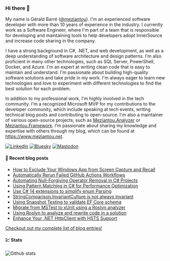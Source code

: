 ### Hi there 👋

My name is Gérald Barré ([@meziantou](https://twitter.com/meziantou)). I'm an experienced software developer with more than 10 years of experience in the industry. I currently work as a Software Engineer, where I'm part of a team that is responsible for developing and maintaining tools to help developers adopt InnerSource and increase code sharing in the company.

I have a strong background in C#, .NET, and web development, as well as a deep understanding of software architecture and design patterns. I'm also proficient in many other technologies, such as SQL Server, PowerShell, Docker, and Azure. I'm an expert at writing clean code that is easy to maintain and understand. I'm passionate about building high-quality software solutions and take pride in my work. I'm always eager to learn new technologies and love to experiment with different technologies to find the best solution for each problem.

In addition to my professional work, I'm highly involved in the tech community. I'm a recognized Microsoft MVP for my contributions to the developer community, which include speaking at tech events, writing technical blog posts and contributing to open-source. I'm also a maintainer of various open-source projects, such as [Meziantou.Analyzer](https://github.com/meziantou/Meziantou.Analyzer) or [Meziantou.Framework](https://github.com/meziantou/Meziantou.Framework). I'm passionate about sharing my knowledge and expertise with others through my blog, which can be found at <https://www.meziantou.net>.

[![LinkedIn](https://custom-icon-badges.demolab.com/badge/LinkedIn-0A66C2?logo=linkedin-white&logoColor=fff)](https://www.linkedin.com/in/meziantou/)
[![Bluesky](https://img.shields.io/badge/Bluesky-0285FF?logo=bluesky&logoColor=fff)](https://bsky.app/profile/meziantou.net)
[![Mastodon](https://img.shields.io/badge/Mastodon-6364FF?logo=mastodon&logoColor=fff)](https://hachyderm.io/@meziantou)

#### 📗 Recent blog posts

<!--START_SECTION:feed-->
* [How to Exclude Your Windows App from Screen Capture and Recall](https:&#x2F;&#x2F;www.meziantou.net&#x2F;how-to-exclude-your-windows-app-from-screen-capture-and-recall.htm?utm_medium&#x3D;social&amp;utm_source&#x3D;syndication)
* [Automatically Rerun Failed GitHub Actions Workflows](https:&#x2F;&#x2F;www.meziantou.net&#x2F;automatically-rerun-failed-github-actions-workflows.htm?utm_medium&#x3D;social&amp;utm_source&#x3D;syndication)
* [Automating Null-Forgiving Operator Removal in C# Projects](https:&#x2F;&#x2F;www.meziantou.net&#x2F;automating-null-forgiving-operator-removal-in-csharp-projects.htm?utm_medium&#x3D;social&amp;utm_source&#x3D;syndication)
* [Using Pattern Matching in C# for Performance Optimization](https:&#x2F;&#x2F;www.meziantou.net&#x2F;using-pattern-matching-in-csharp-for-performance-optimization.htm?utm_medium&#x3D;social&amp;utm_source&#x3D;syndication)
* [Use C# 14 extensions to simplify enum Parsing](https:&#x2F;&#x2F;www.meziantou.net&#x2F;use-csharp-14-extensions-to-simplify-enum-parsing.htm?utm_medium&#x3D;social&amp;utm_source&#x3D;syndication)
* [StringComparison.InvariantCulture is not always invariant](https:&#x2F;&#x2F;www.meziantou.net&#x2F;stringcomparison-invariantculture-is-not-always-invariant.htm?utm_medium&#x3D;social&amp;utm_source&#x3D;syndication)
* [Using Snapshot Testing to validate EF Core schema](https:&#x2F;&#x2F;www.meziantou.net&#x2F;using-snapshot-testing-to-validate-ef-core-schema.htm?utm_medium&#x3D;social&amp;utm_source&#x3D;syndication)
* [Migrate from MSTest to xUnit using a Roslyn analyzer](https:&#x2F;&#x2F;www.meziantou.net&#x2F;migrate-from-mstest-to-xunit-using-a-roslyn-analyzer.htm?utm_medium&#x3D;social&amp;utm_source&#x3D;syndication)
* [Using Roslyn to analyze and rewrite code in a solution](https:&#x2F;&#x2F;www.meziantou.net&#x2F;using-roslyn-to-analyze-and-rewrite-code-in-a-solution.htm?utm_medium&#x3D;social&amp;utm_source&#x3D;syndication)
* [Enhance Your .NET HttpClient with HSTS Support](https:&#x2F;&#x2F;www.meziantou.net&#x2F;hsts-for-httpclient-in-dotnet.htm?utm_medium&#x3D;social&amp;utm_source&#x3D;syndication)
<!--END_SECTION:feed-->

[Checkout out my complete list of blog entries!](https://www.meziantou.net/archives.htm)

#### 💹 Stats

![Github stats](https://github-readme-stats.vercel.app/api?username=meziantou&show_icons=true&hide_border=true)
